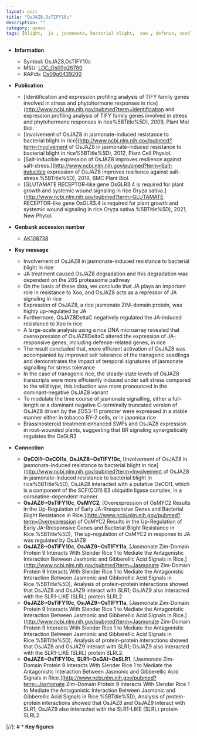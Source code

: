 ```yaml
---
layout: post
title: "OsJAZ8,OsTIFY10c"
description: ""
category: genes
tags: [blight,  ja , jasmonate, bacterial blight,  xoo , defense, seedlings, salt, tolerance, salt tolerance, salt stress, stress, stress tolerance, brassinosteroid, BR, Brassinosteroid, BR signaling]
---
```


* **Information**  
    + Symbol: OsJAZ8,OsTIFY10c  
    + MSU: [LOC_Os09g26780](http://rice.uga.edu/cgi-bin/ORF_infopage.cgi?orf=LOC_Os09g26780)  
    + RAPdb: [Os09g0439200](http://rapdb.dna.affrc.go.jp/viewer/gbrowse_details/irgsp1?name=Os09g0439200)  

* **Publication**  
    + [Identification and expression profiling analysis of TIFY family genes involved in stress and phytohormone responses in rice](http://www.ncbi.nlm.nih.gov/pubmed?term=Identification and expression profiling analysis of TIFY family genes involved in stress and phytohormone responses in rice%5BTitle%5D), 2009, Plant Mol Biol.
    + [Involvement of OsJAZ8 in jasmonate-induced resistance to bacterial blight in rice](http://www.ncbi.nlm.nih.gov/pubmed?term=Involvement of OsJAZ8 in jasmonate-induced resistance to bacterial blight in rice%5BTitle%5D), 2012, Plant Cell Physiol.
    + [Salt-inducible expression of OsJAZ8 improves resilience against salt-stress.](http://www.ncbi.nlm.nih.gov/pubmed?term=Salt-inducible expression of OsJAZ8 improves resilience against salt-stress.%5BTitle%5D), 2018, BMC Plant Biol.
    + [GLUTAMATE RECEPTOR-like gene OsGLR3.4 is required for plant growth and systemic wound signaling in rice Oryza sativa.](http://www.ncbi.nlm.nih.gov/pubmed?term=GLUTAMATE RECEPTOR-like gene OsGLR3.4 is required for plant growth and systemic wound signaling in rice Oryza sativa.%5BTitle%5D), 2021, New Phytol.

* **Genbank accession number**  
    + [AK108738](http://www.ncbi.nlm.nih.gov/nuccore/AK108738)

* **Key message**  
    + Involvement of OsJAZ8 in jasmonate-induced resistance to bacterial blight in rice
    + JA treatment caused OsJAZ8 degradation and this degradation was dependent on the 26S proteasome pathway
    + On the basis of these data, we conclude that JA plays an important role in resistance to Xoo, and OsJAZ8 acts as a repressor of JA signaling in rice
    + Expression of OsJAZ8, a rice jasmonate ZIM-domain protein, was highly up-regulated by JA
    + Furthermore, OsJAZ8DeltaC negatively regulated the JA-induced resistance to Xoo in rice
    + A large-scale analysis using a rice DNA microarray revealed that overexpression of OsJAZ8DeltaC altered the expression of JA-responsive genes, including defense-related genes, in rice
    + The result concluded that, more efficient activation of OsJAZ8 was accompanied by improved salt tolerance of the transgenic seedlings and demonstrates the impact of temporal signatures of jasmonate signalling for stress tolerance
    + In the case of transgenic rice, the steady-state levels of OsJAZ8 transcripts were more efficiently induced under salt stress compared to the wild type, this induction was more pronounced in the dominant-negative OsJAZ8 variant
    + To modulate the time course of jasmonate signalling, either a full-length or a dominant negative C-terminally truncated version of OsJAZ8 driven by the ZOS3-11 promoter were expressed in a stable manner either in tobacco BY-2 cells, or in japonica rice
    + Brassinosteroid treatment enhanced SWPs and OsJAZ8 expression in root-wounded plants, suggesting that BR signaling synergistically regulates the OsGLR3

* **Connection**  
    + __OsCOI1~OsCOI1a__, __OsJAZ8~OsTIFY10c__, [Involvement of OsJAZ8 in jasmonate-induced resistance to bacterial blight in rice](http://www.ncbi.nlm.nih.gov/pubmed?term=Involvement of OsJAZ8 in jasmonate-induced resistance to bacterial blight in rice%5BTitle%5D), OsJAZ8 interacted with a putative OsCOI1, which is a component of the SCF(COI1) E3 ubiquitin ligase complex, in a coronatine-dependent manner
    + __OsJAZ8~OsTIFY10c__, __OsMYC2__, [Overexpression of OsMYC2 Results in the Up-Regulation of Early JA-Rresponsive Genes and Bacterial Blight Resistance in Rice.](http://www.ncbi.nlm.nih.gov/pubmed?term=Overexpression of OsMYC2 Results in the Up-Regulation of Early JA-Rresponsive Genes and Bacterial Blight Resistance in Rice.%5BTitle%5D), The up-regulation of OsMYC2 in response to JA was regulated by OsJAZ8
    + __OsJAZ8~OsTIFY10c__, __OsJAZ9~OsTIFY11a__, [Jasmonate Zim-Domain Protein 9 Interacts With Slender Rice 1 to Mediate the Antagonistic Interaction Between Jasmonic and Gibberellic Acid Signals in Rice.](http://www.ncbi.nlm.nih.gov/pubmed?term=Jasmonate Zim-Domain Protein 9 Interacts With Slender Rice 1 to Mediate the Antagonistic Interaction Between Jasmonic and Gibberellic Acid Signals in Rice.%5BTitle%5D),  Analysis of protein-protein interactions showed that OsJAZ8 and OsJAZ9 interact with SLR1; OsJAZ9 also interacted with the SLR1-LIKE (SLRL) protein SLRL2
    + __OsJAZ8~OsTIFY10c__, __OsJAZ9~OsTIFY11a__, [Jasmonate Zim-Domain Protein 9 Interacts With Slender Rice 1 to Mediate the Antagonistic Interaction Between Jasmonic and Gibberellic Acid Signals in Rice.](http://www.ncbi.nlm.nih.gov/pubmed?term=Jasmonate Zim-Domain Protein 9 Interacts With Slender Rice 1 to Mediate the Antagonistic Interaction Between Jasmonic and Gibberellic Acid Signals in Rice.%5BTitle%5D), Analysis of protein-protein interactions showed that OsJAZ8 and OsJAZ9 interact with SLR1; OsJAZ9 also interacted with the SLR1-LIKE (SLRL) protein SLRL2.
    + __OsJAZ8~OsTIFY10c__, __SLR1~OsGAI~OsSLR1__, [Jasmonate Zim-Domain Protein 9 Interacts With Slender Rice 1 to Mediate the Antagonistic Interaction Between Jasmonic and Gibberellic Acid Signals in Rice.](http://www.ncbi.nlm.nih.gov/pubmed?term=Jasmonate Zim-Domain Protein 9 Interacts With Slender Rice 1 to Mediate the Antagonistic Interaction Between Jasmonic and Gibberellic Acid Signals in Rice.%5BTitle%5D), Analysis of protein-protein interactions showed that OsJAZ8 and OsJAZ9 interact with SLR1; OsJAZ9 also interacted with the SLR1-LIKE (SLRL) protein SLRL2.

[//]: # * **Key figures**  


